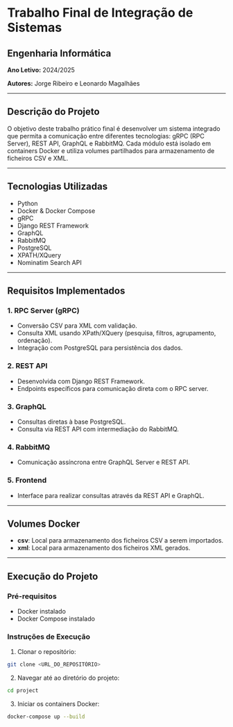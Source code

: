 # Trabalho Final de Integração de Sistemas

## Engenharia Informática

**Ano Letivo:** 2024/2025

**Autores:** Jorge Ribeiro e Leonardo Magalhães

---

## Descrição do Projeto

O objetivo deste trabalho prático final é desenvolver um sistema integrado que permita a comunicação entre diferentes tecnologias: gRPC (RPC Server), REST API, GraphQL e RabbitMQ. Cada módulo está isolado em containers Docker e utiliza volumes partilhados para armazenamento de ficheiros CSV e XML.

---

## Tecnologias Utilizadas

- Python
- Docker & Docker Compose
- gRPC
- Django REST Framework
- GraphQL
- RabbitMQ
- PostgreSQL
- XPATH/XQuery
- Nominatim Search API

---

## Requisitos Implementados

### 1. RPC Server (gRPC)
- Conversão CSV para XML com validação.
- Consulta XML usando XPath/XQuery (pesquisa, filtros, agrupamento, ordenação).
- Integração com PostgreSQL para persistência dos dados.

### 2. REST API
- Desenvolvida com Django REST Framework.
- Endpoints específicos para comunicação direta com o RPC server.

### 3. GraphQL
- Consultas diretas à base PostgreSQL.
- Consulta via REST API com intermediação do RabbitMQ.

### 4. RabbitMQ
- Comunicação assíncrona entre GraphQL Server e REST API.

### 5. Frontend
- Interface para realizar consultas através da REST API e GraphQL.

---

## Volumes Docker
- **csv**: Local para armazenamento dos ficheiros CSV a serem importados.
- **xml**: Local para armazenamento dos ficheiros XML gerados.

---

## Execução do Projeto

### Pré-requisitos
- Docker instalado
- Docker Compose instalado

### Instruções de Execução
1. Clonar o repositório:
```bash
git clone <URL_DO_REPOSITÓRIO>
```

2. Navegar até ao diretório do projeto:
```bash
cd project
```


3. Iniciar os containers Docker:

```bash
docker-compose up --build
```
